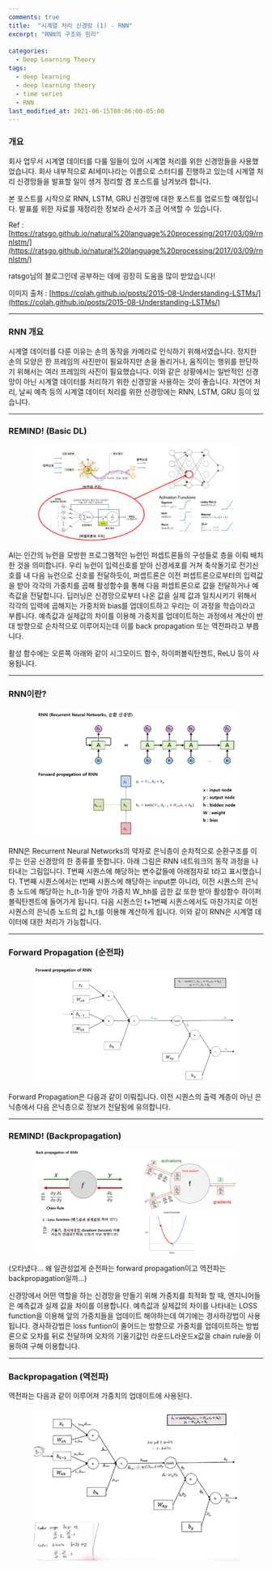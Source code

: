 ```yaml
---
comments: true
title:  "시계열 처리 신경망 (1) - RNN"
excerpt: "RNN의 구조와 원리"

categories:
  - Deep Learning Theory
tags:
  - deep learning
  - deep learning theory
  - time series
  - RNN
last_modified_at: 2021-06-15T08:06:00-05:00
---
```




### 개요

 회사 업무서 시계열 데이터를 다룰 일들이 있어 시계열 처리를 위한 신경망들을 사용했었습니다. 회사 내부적으로 AI세미나라는 이름으로 스터디를 진행하고 있는데 시계열 처리 신경망들을 발표할 일이 생겨 정리할 겸 포스트를 남겨보려 합니다.

 본 포스트를 시작으로 RNN, LSTM, GRU 신경망에 대한 포스트를 업로드할 예정입니다. 발표를 위한 자료를 재정리한 정보라 순서가 조금 어색할 수 있습니다.

Ref : [https://ratsgo.github.io/natural%20language%20processing/2017/03/09/rnnlstm/](https://ratsgo.github.io/natural%20language%20processing/2017/03/09/rnnlstm/)

ratsgo님의 블로그인데 공부하는 데에 굉장히 도움을 많이 받았습니다!

이미지 출처 : [https://colah.github.io/posts/2015-08-Understanding-LSTMs/](https://colah.github.io/posts/2015-08-Understanding-LSTMs/)



------

### RNN 개요

 시계열 데이터를 다룬 이유는 손의 동작을 카메라로 인식하기 위해서였습니다. 정지한 손의 모양은 한 프레임의 사진만이 필요하지만 손을 돌리거나, 움직이는 행위를 판단하기 위해서는 여러 프레임의 사진이 필요했습니다. 이와 같은 상황에서는 일반적인 신경망이 아닌 시계열 데이터를 처리하기 위한 신경망을 사용하는 것이 좋습니다. 자연어 처리, 날씨 예측 등의 시계열 데이터 처리를 위한 신경망에는 RNN, LSTM, GRU 등이 있습니다.

---

### REMIND! (Basic DL)

<center><img src="\assets\img\dl1_01.png" width="80%" height="80%"></center>

 AI는 인간의 뉴런을 모방한 프로그램적인 뉴런인 퍼셉트론들의 구성들로 층을 이뤄 배치한 것을 의미합니다. 우리 뉴런이 입력신호를 받아 신경세포를 거쳐 축삭돌기로 전기신호를 내 다음 뉴런으로 신호를 전달하듯이, 퍼셉트론은 이전 퍼셉트론으로부터의 입력값을 받아 각각의 가중치를 곱해 활성함수를 통해 다음 퍼셉트론으로 값을 전달하거나 예측값을 전달합니다. 딥러닝은 신경망으로부터 나온 값을 실제 값과 일치시키기 위해서 각각의 입력에 곱해지는 가중치와 bias를 업데이트하고 우리는 이 과정을 학습이라고 부릅니다. 예측값과 실제값의 차이를 이용해 가중치를 업데이트하는 과정에서 계산이 반대 방향으로 순차적으로 이루어지는데 이를 back propagation 또는 역전파라고 부릅니다.

활성 함수에는 오른쪽 아래와 같이 시그모이드 함수, 하이퍼볼릭탄젠트, ReLU 등이 사용됩니다.

---

### RNN이란?

<center><img src="\assets\img\dl1_02.png" width="80%" height="80%"></center>

 RNN은 Recurrent Neural Networks의 약자로 은닉층이 순차적으로 순환구조를 이루는 인공 신경망의 한 종류를 뜻합니다. 아래 그림은 RNN 네트워크의 동작 과정을 나타내는 그림입니다. T번째 시퀀스에 해당하는 변수값들에 아래첨자로 t라고 표시했습니다. T번째 시퀀스에서는 t번째 시퀀스에 해당하는 input뿐 아니라, 이전 시퀀스의 은닉층 노드에 해당하는 h_(t-1)을 받아 가중치 W_hh를 곱한 값 또한 받아 활성함수 하이퍼볼릭탄젠트에 들어가게 됩니다. 다음 시퀀스인 t+1번째 시퀀스에서도 마찬가지로 이전 시퀀스의 은닉층 노드의 값 h_t를 이용해 계산하게 됩니다. 이와 같이 RNN은 시계열 데이터에 대한 처리가 가능합니다. 

---

### Forward Propagation (순전파)

<center><img src="\assets\img\dl1_03.png" width="80%" height="80%"></center>

 Forward Propagation은 다음과 같이 이뤄집니다. 이전 시퀀스의 출력 계층이 아닌 은닉층에서 다음 은닉층으로 정보가 전달됨에 유의합니다.

---

### REMIND! (Backpropagation)

<center><img src="\assets\img\dl1_04.png" width="80%" height="80%"></center>

(오타냈다... 왜 일관성없게 순전파는 forward propagation이고 역전파는 backpropagation일까...)

신경망에서 어떤 역할을 하는 신경망을 만들기 위해 가중치를 최적화 할 때, 엔지니어들은 예측값과 실제 값을 차이를 이용합니다. 예측값과 실제값의 차이를 나타내는 LOSS function을 이용해 앞의 가중치들을 업데이트 해야하는데 여기에는 경사하강법이 사용됩니다. 경사하강법은 loss funtion이 줄어드는 방향으로 가중치를 업데이트하는 방법론으로 오차를 뒤로 전달하며 오차의 기울기값인 라운드L라운드x값을 chain rule을 이용하여 구해 이용합니다.

---

### Backpropagation (역전파)

역전파는 다음과 같이 이루어져 가중치의 업데이트에 사용된다.

<center><img src="\assets\img\dl1_05.png" width="80%" height="80%"></center>